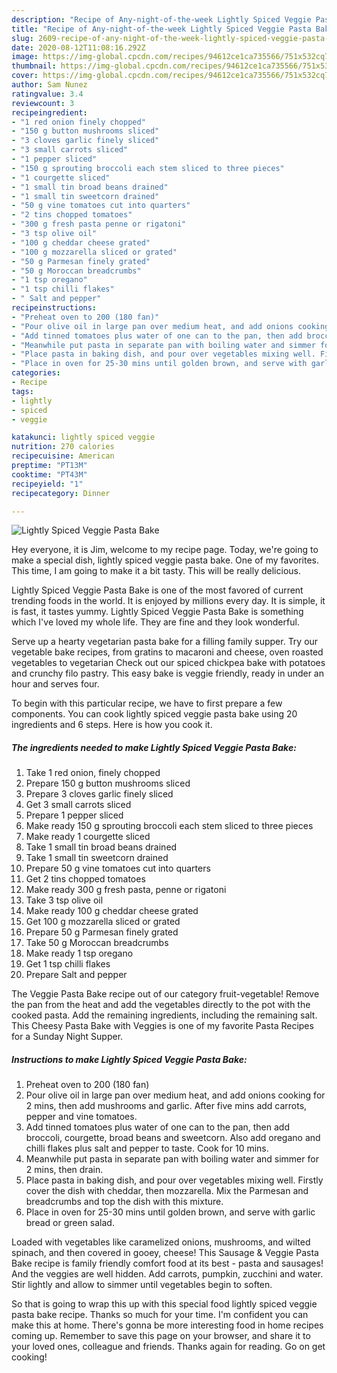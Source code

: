 ```yaml
---
description: "Recipe of Any-night-of-the-week Lightly Spiced Veggie Pasta Bake"
title: "Recipe of Any-night-of-the-week Lightly Spiced Veggie Pasta Bake"
slug: 2609-recipe-of-any-night-of-the-week-lightly-spiced-veggie-pasta-bake
date: 2020-08-12T11:08:16.292Z
image: https://img-global.cpcdn.com/recipes/94612ce1ca735566/751x532cq70/lightly-spiced-veggie-pasta-bake-recipe-main-photo.jpg
thumbnail: https://img-global.cpcdn.com/recipes/94612ce1ca735566/751x532cq70/lightly-spiced-veggie-pasta-bake-recipe-main-photo.jpg
cover: https://img-global.cpcdn.com/recipes/94612ce1ca735566/751x532cq70/lightly-spiced-veggie-pasta-bake-recipe-main-photo.jpg
author: Sam Nunez
ratingvalue: 3.4
reviewcount: 3
recipeingredient:
- "1 red onion finely chopped"
- "150 g button mushrooms sliced"
- "3 cloves garlic finely sliced"
- "3 small carrots sliced"
- "1 pepper sliced"
- "150 g sprouting broccoli each stem sliced to three pieces"
- "1 courgette sliced"
- "1 small tin broad beans drained"
- "1 small tin sweetcorn drained"
- "50 g vine tomatoes cut into quarters"
- "2 tins chopped tomatoes"
- "300 g fresh pasta penne or rigatoni"
- "3 tsp olive oil"
- "100 g cheddar cheese grated"
- "100 g mozzarella sliced or grated"
- "50 g Parmesan finely grated"
- "50 g Moroccan breadcrumbs"
- "1 tsp oregano"
- "1 tsp chilli flakes"
- " Salt and pepper"
recipeinstructions:
- "Preheat oven to 200 (180 fan)"
- "Pour olive oil in large pan over medium heat, and add onions cooking for 2 mins, then add mushrooms and garlic. After five mins add carrots, pepper and vine tomatoes."
- "Add tinned tomatoes plus water of one can to the pan, then add broccoli, courgette, broad beans and sweetcorn. Also add oregano and chilli flakes plus salt and pepper to taste. Cook for 10 mins."
- "Meanwhile put pasta in separate pan with boiling water and simmer for 2 mins, then drain."
- "Place pasta in baking dish, and pour over vegetables mixing well. Firstly cover the dish with cheddar, then mozzarella. Mix the Parmesan and breadcrumbs and top the dish with this mixture."
- "Place in oven for 25-30 mins until golden brown, and serve with garlic bread or green salad."
categories:
- Recipe
tags:
- lightly
- spiced
- veggie

katakunci: lightly spiced veggie 
nutrition: 270 calories
recipecuisine: American
preptime: "PT13M"
cooktime: "PT43M"
recipeyield: "1"
recipecategory: Dinner

---
```



![Lightly Spiced Veggie Pasta Bake](https://img-global.cpcdn.com/recipes/94612ce1ca735566/751x532cq70/lightly-spiced-veggie-pasta-bake-recipe-main-photo.jpg)

Hey everyone, it is Jim, welcome to my recipe page. Today, we're going to make a special dish, lightly spiced veggie pasta bake. One of my favorites. This time, I am going to make it a bit tasty. This will be really delicious.

Lightly Spiced Veggie Pasta Bake is one of the most favored of current trending foods in the world. It is enjoyed by millions every day. It is simple, it is fast, it tastes yummy. Lightly Spiced Veggie Pasta Bake is something which I've loved my whole life. They are fine and they look wonderful.

Serve up a hearty vegetarian pasta bake for a filling family supper. Try our vegetable bake recipes, from gratins to macaroni and cheese, oven roasted vegetables to vegetarian Check out our spiced chickpea bake with potatoes and crunchy filo pastry. This easy bake is veggie friendly, ready in under an hour and serves four.


To begin with this particular recipe, we have to first prepare a few components. You can cook lightly spiced veggie pasta bake using 20 ingredients and 6 steps. Here is how you cook it.

<!--inarticleads1-->

##### The ingredients needed to make Lightly Spiced Veggie Pasta Bake:

1. Take 1 red onion, finely chopped
1. Prepare 150 g button mushrooms sliced
1. Prepare 3 cloves garlic finely sliced
1. Get 3 small carrots sliced
1. Prepare 1 pepper sliced
1. Make ready 150 g sprouting broccoli each stem sliced to three pieces
1. Make ready 1 courgette sliced
1. Take 1 small tin broad beans drained
1. Take 1 small tin sweetcorn drained
1. Prepare 50 g vine tomatoes cut into quarters
1. Get 2 tins chopped tomatoes
1. Make ready 300 g fresh pasta, penne or rigatoni
1. Take 3 tsp olive oil
1. Make ready 100 g cheddar cheese grated
1. Get 100 g mozzarella sliced or grated
1. Prepare 50 g Parmesan finely grated
1. Take 50 g Moroccan breadcrumbs
1. Make ready 1 tsp oregano
1. Get 1 tsp chilli flakes
1. Prepare  Salt and pepper


The Veggie Pasta Bake recipe out of our category fruit-vegetable! Remove the pan from the heat and add the vegetables directly to the pot with the cooked pasta. Add the remaining ingredients, including the remaining salt. This Cheesy Pasta Bake with Veggies is one of my favorite Pasta Recipes for a Sunday Night Supper. 

<!--inarticleads2-->

##### Instructions to make Lightly Spiced Veggie Pasta Bake:

1. Preheat oven to 200 (180 fan)
1. Pour olive oil in large pan over medium heat, and add onions cooking for 2 mins, then add mushrooms and garlic. After five mins add carrots, pepper and vine tomatoes.
1. Add tinned tomatoes plus water of one can to the pan, then add broccoli, courgette, broad beans and sweetcorn. Also add oregano and chilli flakes plus salt and pepper to taste. Cook for 10 mins.
1. Meanwhile put pasta in separate pan with boiling water and simmer for 2 mins, then drain.
1. Place pasta in baking dish, and pour over vegetables mixing well. Firstly cover the dish with cheddar, then mozzarella. Mix the Parmesan and breadcrumbs and top the dish with this mixture.
1. Place in oven for 25-30 mins until golden brown, and serve with garlic bread or green salad.


Loaded with vegetables like caramelized onions, mushrooms, and wilted spinach, and then covered in gooey, cheese! This Sausage &amp; Veggie Pasta Bake recipe is family friendly comfort food at its best - pasta and sausages! And the veggies are well hidden. Add carrots, pumpkin, zucchini and water. Stir lightly and allow to simmer until vegetables begin to soften. 

So that is going to wrap this up with this special food lightly spiced veggie pasta bake recipe. Thanks so much for your time. I'm confident you can make this at home. There's gonna be more interesting food in home recipes coming up. Remember to save this page on your browser, and share it to your loved ones, colleague and friends. Thanks again for reading. Go on get cooking!
